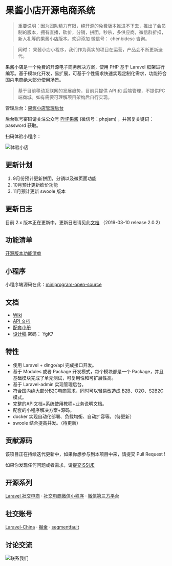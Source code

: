 # 果酱小店开源电商系统

> 重要说明：因为团队精力有限，纯开源的免费版本推进不下去，推出了会员制的版本，拥有直播，砍价，分销，拼团，秒杀，多供应商，微信群折扣，新人礼等的果酱小店版本。欢迎添加 微信号： chenbidesc 咨询。

> 同时： 果酱小店小程序，我们作为真实的项目在运营，产品会不断更新迭代。

果酱小店是一个免费的开源电子商务解决方案，使用 PHP 基于 Laravel 框架进行编写。基于模块化开发，易扩展，可基于个性需求快速实现定制化需求，功能符合国内电商绝大部分使用场景。

> 基于目前移动互联网的发展趋势，目前只提供 API 和 后端管理，不提供PC端商城。如有需要可理解项目架构后自行实现。

管理后台：[果酱小店管理后台]( https://demo-open-admin.ibrand.cc/admin)

后台账号密码请关注公众号 [PHP果酱](https://iyoyo.oss-cn-hangzhou.aliyuncs.com/post/wechat.jpg)  (微信号：phpjam) ，并回复关键词：password 获取。

扫码体验小程序：

![体验小店](https://iyoyo.oss-cn-hangzhou.aliyuncs.com/post/miniprogramcode/ec.qrcode.png)

## 更新计划
1. 9月份预计更新拼团，分销以及微页面功能
2. 10月预计更新砍价功能
3. 11月预计更新 swoole 版本

## 更新日志

目前 2.x 版本正在更新中，更新日志请见此[文档](./CHANGELOG.md) （2019-03-10 release 2.0.2）

## 功能清单

[开源版本功能清单](https://iyoyo.oss-cn-hangzhou.aliyuncs.com/post/iBrand%20%E5%BC%80%E6%BA%90%E7%94%B5%E5%95%86.png)

## 小程序

小程序端源码在此：[miniprogram-open-source](https://github.com/guojiangclub/miniprogram-ecommerce-open-source)

## 文档
- [Wiki](https://github.com/guojiangclub/ecommerce-open-api/wiki)
- [API 文档](https://guojiangclub/docs/api/)
- [配套小册](https://www.ibrand.cc/open/article)
- [设计稿](https://lanhuapp.com/url/v7Bfb)  密码： YgK7

## 特性

- 使用 Laravel + dingo/api 完成接口开发。
- 基于 Modules 或者 Package 开发模式，每个模块都是一个 Package，并且基础模块完成了单元测试，可复用性和可扩展性高。
- 基于 Laravel-admin 实现管理后台。
- 符合国内绝大部分B2C电商需求，同时可以轻易改造成 B2B、O2O、S2B2C模式。
- 完整的API文档+系统使用教程+业务说明文档。
- 配套的小程序解决方案+源码。
- docker 实现自动化部署、负载均衡、自动扩容等。（待更新）
- swoole 结合提高并发。（待更新）

## 贡献源码

该项目正在持续迭代更新中，如果你想参与到本项目中来，请提交 Pull Request !

如果你发现任何问题或者需求，请[提交ISSUE](https://github.com/guojiangclub/ecommerce-open-api/issues)

## 开源系列

[Laravel 社交电商](https://github.com/guojiangclub/ecommerce-open-api)    ·    [社交电商微信小程序](https://github.com/guojiangclub/miniprogram-ecommerce-open-source)    ·  [微信第三方平台](https://github.com/guojiangclub/laravel-wechat-platform)

## 社交账号

[Laravel-China](https://learnku.com/blog/ibrand)   ·  [掘金](https://juejin.im/user/5aab2cfa518825556534407a/posts)    ·  [segmentfault](https://segmentfault.com/u/guojiang_club)  

## 讨论交流

![联系我们](https://iyoyo.oss-cn-hangzhou.aliyuncs.com/post/qrcodenew.jpg)

